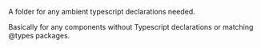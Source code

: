 A folder for any ambient typescript declarations needed.

Basically for any components without Typescript declarations or matching
@types packages.
